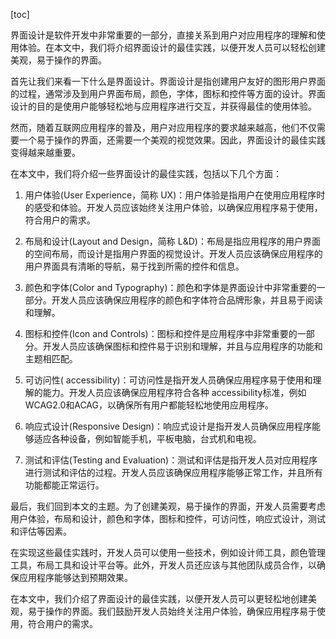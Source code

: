
[toc]                    
                
                
界面设计是软件开发中非常重要的一部分，直接关系到用户对应用程序的理解和使用体验。在本文中，我们将介绍界面设计的最佳实践，以便开发人员可以轻松创建美观，易于操作的界面。

首先让我们来看一下什么是界面设计。界面设计是指创建用户友好的图形用户界面的过程，通常涉及到用户界面布局，颜色，字体，图标和控件等方面的设计。界面设计的目的是使用户能够轻松地与应用程序进行交互，并获得最佳的使用体验。

然而，随着互联网应用程序的普及，用户对应用程序的要求越来越高，他们不仅需要一个易于操作的界面，还需要一个美观的视觉效果。因此，界面设计的最佳实践变得越来越重要。

在本文中，我们将介绍一些界面设计的最佳实践，包括以下几个方面：

1. 用户体验(User Experience，简称 UX)：用户体验是指用户在使用应用程序时的感受和体验。开发人员应该始终关注用户体验，以确保应用程序易于使用，符合用户的需求。

2. 布局和设计(Layout and Design，简称 L&D)：布局是指应用程序的用户界面的空间布局，而设计是指用户界面的视觉设计。开发人员应该确保应用程序的用户界面具有清晰的导航，易于找到所需的控件和信息。

3. 颜色和字体(Color and Typography)：颜色和字体是界面设计中非常重要的一部分。开发人员应该确保应用程序的颜色和字体符合品牌形象，并且易于阅读和理解。

4. 图标和控件(Icon and Controls)：图标和控件是应用程序中非常重要的一部分。开发人员应该确保图标和控件易于识别和理解，并且与应用程序的功能和主题相匹配。

5. 可访问性( accessibility)：可访问性是指开发人员确保应用程序易于使用和理解的能力。开发人员应该确保应用程序符合各种 accessibility标准，例如WCAG2.0和ACAG，以确保所有用户都能轻松地使用应用程序。

6. 响应式设计(Responsive Design)：响应式设计是指开发人员确保应用程序能够适应各种设备，例如智能手机，平板电脑，台式机和电视。

7. 测试和评估(Testing and Evaluation)：测试和评估是指开发人员对应用程序进行测试和评估的过程。开发人员应该确保应用程序能够正常工作，并且所有功能都能正常运行。

最后，我们回到本文的主题。为了创建美观，易于操作的界面，开发人员需要考虑用户体验，布局和设计，颜色和字体，图标和控件，可访问性，响应式设计，测试和评估等因素。

在实现这些最佳实践时，开发人员可以使用一些技术，例如设计师工具，颜色管理工具，布局工具和设计平台等。此外，开发人员还应该与其他团队成员合作，以确保应用程序能够达到预期效果。

在本文中，我们介绍了界面设计的最佳实践，以便开发人员可以更轻松地创建美观，易于操作的界面。我们鼓励开发人员始终关注用户体验，确保应用程序易于使用，符合用户的需求。


